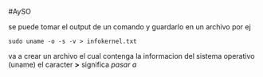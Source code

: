 #AySO 

se puede tomar el output de un comando y guardarlo en un archivo por ej

```
sudo uname -o -s -v > infokernel.txt
```

va a crear un archivo el cual contenga la informacion del sistema operativo (uname)
el caracter **>** significa *pasar a* 


